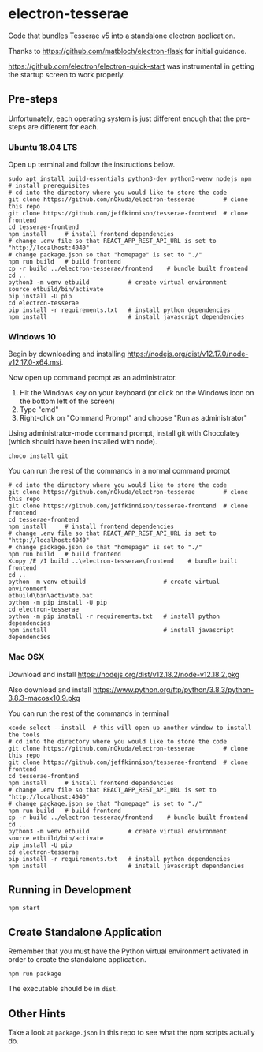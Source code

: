 # electron-tesserae

Code that bundles Tesserae v5 into a standalone electron application.

Thanks to https://github.com/matbloch/electron-flask for initial guidance.

https://github.com/electron/electron-quick-start was instrumental in getting the startup screen to work properly.

## Pre-steps

Unfortunately, each operating system is just different enough that the pre-steps are different for each.

### Ubuntu 18.04 LTS

Open up terminal and follow the instructions below.

```
sudo apt install build-essentials python3-dev python3-venv nodejs npm   # install prerequisites
# cd into the directory where you would like to store the code
git clone https://github.com/nOkuda/electron-tesserae        # clone this repo
git clone https://github.com/jeffkinnison/tesserae-frontend  # clone frontend
cd tesserae-frontend
npm install     # install frontend dependencies
# change .env file so that REACT_APP_REST_API_URL is set to "http://localhost:4040"
# change package.json so that "homepage" is set to "./"
npm run build   # build frontend
cp -r build ../electron-tesserae/frontend    # bundle built frontend
cd ..
python3 -m venv etbuild           # create virtual environment
source etbuild/bin/activate
pip install -U pip
cd electron-tesserae
pip install -r requirements.txt   # install python dependencies
npm install                       # install javascript dependencies
```

### Windows 10

Begin by downloading and installing https://nodejs.org/dist/v12.17.0/node-v12.17.0-x64.msi.

Now open up command prompt as an administrator.

1. Hit the Windows key on your keyboard (or click on the Windows icon on the bottom left of the screen)
2. Type "cmd"
3. Right-click on "Command Prompt" and choose "Run as administrator"

Using administrator-mode command prompt, install git with Chocolatey (which should have been installed with node).
```
choco install git
```

You can run the rest of the commands in a normal command prompt
```
# cd into the directory where you would like to store the code
git clone https://github.com/nOkuda/electron-tesserae        # clone this repo
git clone https://github.com/jeffkinnison/tesserae-frontend  # clone frontend
cd tesserae-frontend
npm install     # install frontend dependencies
# change .env file so that REACT_APP_REST_API_URL is set to "http://localhost:4040"
# change package.json so that "homepage" is set to "./"
npm run build   # build frontend
Xcopy /E /I build ..\electron-tesserae\frontend    # bundle built frontend
cd ..
python -m venv etbuild                      # create virtual environment
etbuild\bin\activate.bat
python -m pip install -U pip
cd electron-tesserae
python -m pip install -r requirements.txt   # install python dependencies
npm install                                 # install javascript dependencies
```

### Mac OSX

Download and install https://nodejs.org/dist/v12.18.2/node-v12.18.2.pkg

Also download and install https://www.python.org/ftp/python/3.8.3/python-3.8.3-macosx10.9.pkg

You can run the rest of the commands in terminal
```
xcode-select --install	# this will open up another window to install the tools
# cd into the directory where you would like to store the code
git clone https://github.com/nOkuda/electron-tesserae        # clone this repo
git clone https://github.com/jeffkinnison/tesserae-frontend  # clone frontend
cd tesserae-frontend
npm install     # install frontend dependencies
# change .env file so that REACT_APP_REST_API_URL is set to "http://localhost:4040"
# change package.json so that "homepage" is set to "./"
npm run build   # build frontend
cp -r build ../electron-tesserae/frontend    # bundle built frontend
cd ..
python3 -m venv etbuild           # create virtual environment
source etbuild/bin/activate
pip install -U pip
cd electron-tesserae
pip install -r requirements.txt   # install python dependencies
npm install                       # install javascript dependencies
```

## Running in Development

`npm start`

## Create Standalone Application

Remember that you must have the Python virtual environment activated in order to create the standalone application.

```
npm run package
```

The executable should be in `dist`.

## Other Hints

Take a look at `package.json` in this repo to see what the npm scripts actually do.
